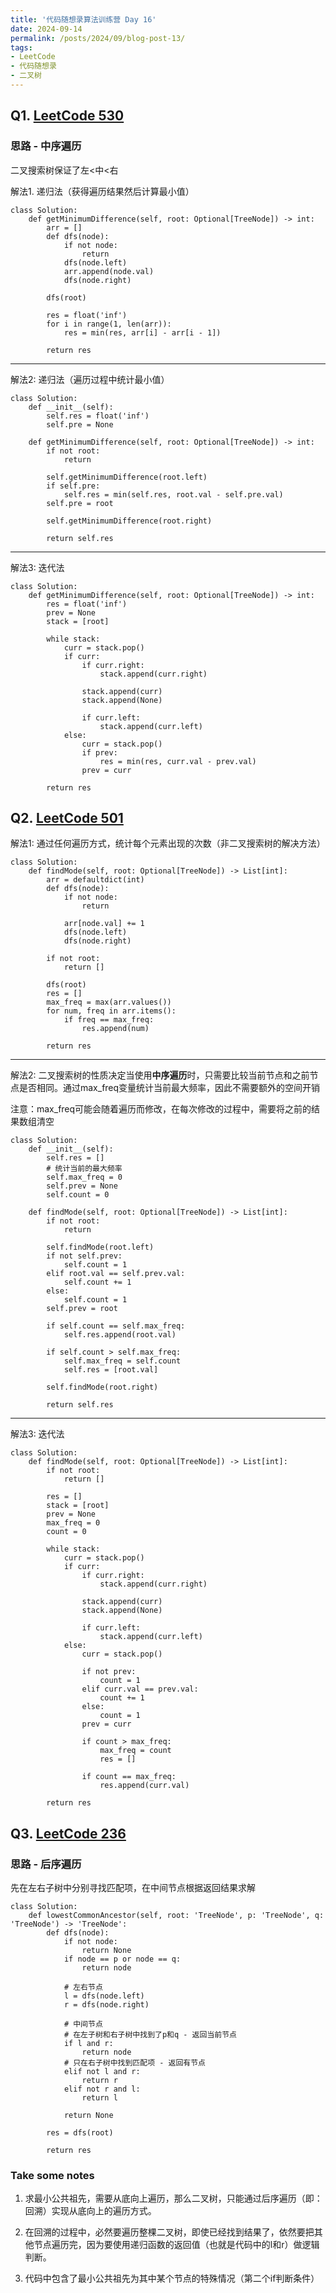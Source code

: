 ```yaml
---
title: '代码随想录算法训练营 Day 16'
date: 2024-09-14
permalink: /posts/2024/09/blog-post-13/
tags:
- LeetCode
- 代码随想录
- 二叉树 
---
```


## Q1. [LeetCode 530](https://leetcode.cn/problems/minimum-absolute-difference-in-bst/)

### 思路 - 中序遍历

二叉搜索树保证了左<中<右

解法1. 递归法（获得遍历结果然后计算最小值）

```
class Solution:
    def getMinimumDifference(self, root: Optional[TreeNode]) -> int:
        arr = []
        def dfs(node):
            if not node:
                return
            dfs(node.left)
            arr.append(node.val)
            dfs(node.right)
        
        dfs(root)

        res = float('inf')
        for i in range(1, len(arr)):
            res = min(res, arr[i] - arr[i - 1])
        
        return res
```

---

解法2: 递归法（遍历过程中统计最小值）

```
class Solution:
    def __init__(self):
        self.res = float('inf')
        self.pre = None

    def getMinimumDifference(self, root: Optional[TreeNode]) -> int:
        if not root:
            return

        self.getMinimumDifference(root.left)
        if self.pre:
            self.res = min(self.res, root.val - self.pre.val)
        self.pre = root

        self.getMinimumDifference(root.right)

        return self.res
```

---

解法3: 迭代法

```
class Solution:
    def getMinimumDifference(self, root: Optional[TreeNode]) -> int:
        res = float('inf')
        prev = None
        stack = [root]
        
        while stack:
            curr = stack.pop()
            if curr:
                if curr.right:
                    stack.append(curr.right)
                
                stack.append(curr)
                stack.append(None)

                if curr.left:
                    stack.append(curr.left)
            else:
                curr = stack.pop()
                if prev:
                    res = min(res, curr.val - prev.val)
                prev = curr
        
        return res
```

## Q2. [LeetCode 501](https://leetcode.cn/problems/find-mode-in-binary-search-tree/)

解法1: 通过任何遍历方式，统计每个元素出现的次数（非二叉搜索树的解决方法）

```
class Solution:
    def findMode(self, root: Optional[TreeNode]) -> List[int]:
        arr = defaultdict(int)
        def dfs(node):
            if not node:
                return

            arr[node.val] += 1
            dfs(node.left)
            dfs(node.right)
        
        if not root:
            return []
        
        dfs(root)
        res = []
        max_freq = max(arr.values())
        for num, freq in arr.items():
            if freq == max_freq:
                res.append(num)
        
        return res 
```

---

解法2: 二叉搜索树的性质决定当使用**中序遍历**时，只需要比较当前节点和之前节点是否相同。通过max_freq变量统计当前最大频率，因此不需要额外的空间开销

注意：max_freq可能会随着遍历而修改，在每次修改的过程中，需要将之前的结果数组清空

```
class Solution:
    def __init__(self):
        self.res = []
        # 统计当前的最大频率
        self.max_freq = 0
        self.prev = None
        self.count = 0

    def findMode(self, root: Optional[TreeNode]) -> List[int]:
        if not root:
            return

        self.findMode(root.left)
        if not self.prev:
            self.count = 1
        elif root.val == self.prev.val:
            self.count += 1
        else:
            self.count = 1
        self.prev = root

        if self.count == self.max_freq:
            self.res.append(root.val)
        
        if self.count > self.max_freq:
            self.max_freq = self.count
            self.res = [root.val]
        
        self.findMode(root.right)

        return self.res
```

---

解法3: 迭代法

```
class Solution:
    def findMode(self, root: Optional[TreeNode]) -> List[int]:
        if not root:
            return []
        
        res = []
        stack = [root]
        prev = None
        max_freq = 0
        count = 0

        while stack:
            curr = stack.pop()
            if curr:
                if curr.right:
                    stack.append(curr.right)
                
                stack.append(curr)
                stack.append(None)

                if curr.left:
                    stack.append(curr.left)
            else:
                curr = stack.pop()

                if not prev:
                    count = 1
                elif curr.val == prev.val:
                    count += 1
                else:
                    count = 1
                prev = curr
                
                if count > max_freq:
                    max_freq = count
                    res = []

                if count == max_freq:
                    res.append(curr.val)

        return res
```

## Q3. [LeetCode 236](https://leetcode.cn/problems/lowest-common-ancestor-of-a-binary-tree/)

### 思路 - 后序遍历

先在左右子树中分别寻找匹配项，在中间节点根据返回结果求解

```
class Solution:
    def lowestCommonAncestor(self, root: 'TreeNode', p: 'TreeNode', q: 'TreeNode') -> 'TreeNode':
        def dfs(node):
            if not node:
                return None
            if node == p or node == q:
                return node
            
            # 左右节点
            l = dfs(node.left)
            r = dfs(node.right)

            # 中间节点
            # 在左子树和右子树中找到了p和q - 返回当前节点
            if l and r:
                return node
            # 只在右子树中找到匹配项 - 返回有节点
            elif not l and r:
                return r
            elif not r and l:
                return l
            
            return None

        res = dfs(root)

        return res  
```

### Take some notes

1. 求最小公共祖先，需要从底向上遍历，那么二叉树，只能通过后序遍历（即：回溯）实现从底向上的遍历方式。
  
2. 在回溯的过程中，必然要遍历整棵二叉树，即使已经找到结果了，依然要把其他节点遍历完，因为要使用递归函数的返回值（也就是代码中的l和r）做逻辑判断。
  
3. 代码中包含了最小公共祖先为其中某个节点的特殊情况（第二个if判断条件）
